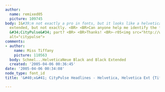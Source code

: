 ```yaml
---
author:
  name: remixed05
  picture: 109745
body: I&#39;m not exactly a pro in fonts, but it looks like a helvetica neue 73 bold
  extended, but not exactly. <BR> <BR>Can anyone help me identify the font for the
  &#34;CityPulse&#34; part? <BR> <BR>Thanks! <BR>-r05<img src="http://www.typophile.com/forums/messages/83/68915.gif"
  alt="citypulse">
comments:
- author:
    name: Miss Tiffany
    picture: 110563
  body: Schmel...HelveticaNeue Black and Black Extended
  created: '2005-04-06 00:36:45'
date: '2005-04-06 00:34:08'
node_type: font_id
title: '&#40;x&#41; CityPulse Headlines - Helvetica, Helvetica Ext {Tiff}'

---
```

